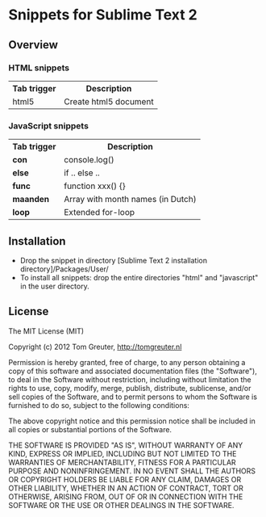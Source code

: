 # Snippets for Sublime Text 2

## Overview

### HTML snippets
<table>
	<tr><th>Tab trigger</th>
	<th>Description</th></tr>
	<tr><td>html5</td>
	<td>Create html5 document</td></tr>
</table>

### JavaScript snippets
<table>
	<tr><th>Tab trigger</th>
		<th>Description</th></tr>
	</tr>
	<tr>
		<td><strong>con</strong></td>
		<td>console.log()</td>
	</tr>
	<tr>
		<td><strong>else</strong></td>
		<td>if .. else ..</td>
	</tr>
	<tr>
		<td><strong>func</strong></td>
		<td>function xxx() {}</td>
	</tr>
	<tr>
		<td><strong>maanden</strong></td>
		<td>Array with month names (in Dutch)</td>
	</tr>
	<tr>
		<td><strong>loop</strong></td>
		<td>Extended for-loop</td>
	</tr>
</table>

## Installation
- Drop the snippet in directory [Sublime Text 2 installation directory]/Packages/User/
- To install all snippets: drop the entire directories "html" and "javascript" in the user directory.

## License
The MIT License (MIT)

Copyright (c) 2012 Tom Greuter, http://tomgreuter.nl

Permission is hereby granted, free of charge, to any person obtaining a copy of this software and associated documentation files (the "Software"), to deal in the Software without restriction, including without limitation the rights to use, copy, modify, merge, publish, distribute, sublicense, and/or sell copies of the Software, and to permit persons to whom the Software is furnished to do so, subject to the following conditions:

The above copyright notice and this permission notice shall be included in all copies or substantial portions of the Software.

THE SOFTWARE IS PROVIDED "AS IS", WITHOUT WARRANTY OF ANY KIND, EXPRESS OR IMPLIED, INCLUDING BUT NOT LIMITED TO THE WARRANTIES OF MERCHANTABILITY, FITNESS FOR A PARTICULAR PURPOSE AND NONINFRINGEMENT. IN NO EVENT SHALL THE AUTHORS OR COPYRIGHT HOLDERS BE LIABLE FOR ANY CLAIM, DAMAGES OR OTHER LIABILITY, WHETHER IN AN ACTION OF CONTRACT, TORT OR OTHERWISE, ARISING FROM, OUT OF OR IN CONNECTION WITH THE SOFTWARE OR THE USE OR OTHER DEALINGS IN THE SOFTWARE.

